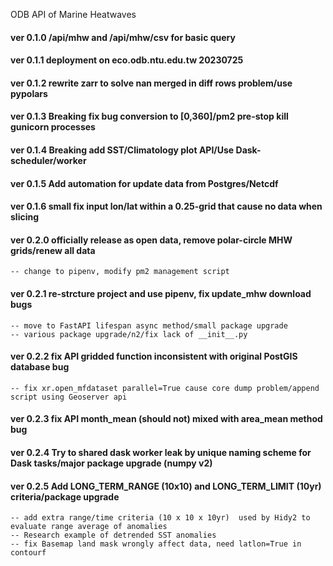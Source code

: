 ODB API of Marine Heatwaves
#### ver 0.1.0 /api/mhw and /api/mhw/csv for basic query

#### ver 0.1.1 deployment on eco.odb.ntu.edu.tw 20230725

#### ver 0.1.2 rewrite zarr to solve nan merged in diff rows problem/use pypolars

#### ver 0.1.3 Breaking fix bug conversion to [0,360]/pm2 pre-stop kill gunicorn processes

#### ver 0.1.4 Breaking add SST/Climatology plot API/Use Dask-scheduler/worker

#### ver 0.1.5 Add automation for update data from Postgres/Netcdf

#### ver 0.1.6 small fix input lon/lat within a 0.25-grid that cause no data when slicing

#### ver 0.2.0 officially release as open data, remove polar-circle MHW grids/renew all data

    -- change to pipenv, modify pm2 management script

#### ver 0.2.1 re-strcture project and use pipenv, fix update_mhw download bugs

    -- move to FastAPI lifespan async method/small package upgrade
    -- various package upgrade/n2/fix lack of __init__.py

#### ver 0.2.2 fix API gridded function inconsistent with original PostGIS database bug

    -- fix xr.open_mfdataset parallel=True cause core dump problem/append script using Geoserver api

#### ver 0.2.3 fix API month_mean (should not) mixed with area_mean method bug
#### ver 0.2.4 Try to shared dask worker leak by unique naming scheme for Dask tasks/major package upgrade (numpy v2)
#### ver 0.2.5 Add LONG_TERM_RANGE (10x10) and LONG_TERM_LIMIT (10yr) criteria/package upgrade

    -- add extra range/time criteria (10 x 10 x 10yr)  used by Hidy2 to evaluate range average of anomalies
    -- Research example of detrended SST anomalies
    -- fix Basemap land mask wrongly affect data, need latlon=True in contourf
